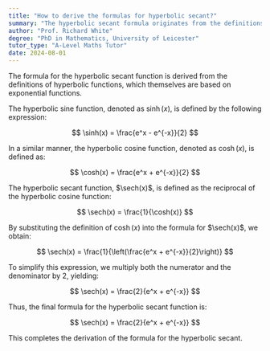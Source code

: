 ```yaml
---
title: "How to derive the formulas for hyperbolic secant?"
summary: "The hyperbolic secant formula originates from the definitions of hyperbolic functions, illustrating the relationship and derivation of this specific function within hyperbolic mathematics."
author: "Prof. Richard White"
degree: "PhD in Mathematics, University of Leicester"
tutor_type: "A-Level Maths Tutor"
date: 2024-08-01
---
```


The formula for the hyperbolic secant function is derived from the definitions of hyperbolic functions, which themselves are based on exponential functions.

The hyperbolic sine function, denoted as $\sinh(x)$, is defined by the following expression:

$$
\sinh(x) = \frac{e^x - e^{-x}}{2}
$$

In a similar manner, the hyperbolic cosine function, denoted as $\cosh(x)$, is defined as:

$$
\cosh(x) = \frac{e^x + e^{-x}}{2}
$$

The hyperbolic secant function, $\sech(x)$, is defined as the reciprocal of the hyperbolic cosine function:

$$
\sech(x) = \frac{1}{\cosh(x)}
$$

By substituting the definition of $\cosh(x)$ into the formula for $\sech(x)$, we obtain:

$$
\sech(x) = \frac{1}{\left(\frac{e^x + e^{-x}}{2}\right)}
$$

To simplify this expression, we multiply both the numerator and the denominator by $2$, yielding:

$$
\sech(x) = \frac{2}{e^x + e^{-x}}
$$

Thus, the final formula for the hyperbolic secant function is:

$$
\sech(x) = \frac{2}{e^x + e^{-x}}
$$

This completes the derivation of the formula for the hyperbolic secant.
    